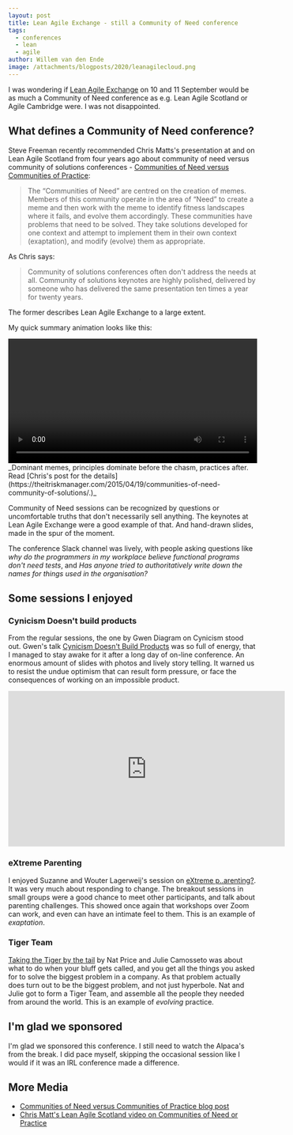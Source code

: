 ```yaml
---
layout: post
title: Lean Agile Exchange - still a Community of Need conference
tags:
  - conferences
  - lean
  - agile
author: Willem van den Ende
image: /attachments/blogposts/2020/leanagilecloud.png
---
```


I was wondering if [Lean Agile Exchange](https://www.leanagileexchange.net/) on 10 and 11 September would be as much a Community of Need
conference as e.g. Lean Agile Scotland or Agile Cambridge were. I was not disappointed.

## What defines a Community of Need conference?

Steve Freeman recently recommended Chris Matts's presentation at and on Lean
Agile Scotland from four years ago about community of need versus community of
solutions conferences - 
[Communities of Need versus Communities of Practice](https://theitriskmanager.com/2015/04/19/communities-of-need-community-of-solutions/):

> The “Communities of Need” are centred on the creation of memes. Members of this community operate in the area of “Need” to create a meme and then work with the meme to identify fitness landscapes where it fails, and evolve them accordingly. These communities have problems that need to be solved. They take solutions developed for one context and attempt to implement them in their own context (exaptation), and modify (evolve) them as appropriate.

As Chris says:
> Community of solutions conferences often don't address the needs at all. Community of
solutions keynotes are highly polished, delivered by someone who has delivered
the same presentation ten times a year for twenty years.

The former describes Lean Agile Exchange to a large extent.

My quick summary animation looks like this:

<video width="100%" controls alt="The linked post describes this better than I could in an alt tag">
  <source src="/attachments/blogposts/2020/dominant-memes.mp4" type="video/mp4">
Your browser does not support the video tag.
</video>
_Dominant memes, principles dominate before the chasm, practices after. Read [Chris's post for the details](https://theitriskmanager.com/2015/04/19/communities-of-need-community-of-solutions/.)_

Community of Need sessions can be recognized by questions or uncomfortable
truths that don't necessarily sell anything. The keynotes at Lean Agile Exchange
were a good example of that. And hand-drawn slides, made in the spur of the moment.

The conference Slack channel was lively, with people asking questions like
*why do the programmers in my workplace believe functional programs don't need
tests*, and *Has anyone tried to authoritatively write down the names for things
used in the organisation?*

## Some sessions I enjoyed

### Cynicism Doesn't build products

From the regular sessions, the one by Gwen Diagram on Cynicism stood out. Gwen's
talk [Cynicism Doesn't Build Products](https://www.leanagileexchange.net/programme/cynicism-doesnt-build-products) was so full of energy, that I managed to stay awake for it after a long day
of on-line conference. An enormous amount of slides with photos and lively story
telling. It warned us to resist the undue optimism that can result form pressure, or face
the consequences of working on an impossible product.

<iframe width="560" height="315" src="https://www.youtube.com/embed/6FfKjAXFNzk" frameborder="0" allow="accelerometer; autoplay; clipboard-write; encrypted-media; gyroscope; picture-in-picture" allowfullscreen></iframe>

### eXtreme Parenting

I enjoyed Suzanne and Wouter Lagerweij's session on [eXtreme p..arenting?](https://www.leanagileexchange.net/programme/extreme-parenting). It was very much about
responding to change. The breakout sessions in small groups were a good
chance to meet other participants, and talk about parenting challenges. This showed once
again that workshops over Zoom can work, and even can have an intimate feel to them. This is an example of _exaptation_.

### Tiger Team

[Taking the Tiger by the
tail](https://www.leanagileexchange.net/programme/taking-tiger-tail) by Nat
Price and Julie Camosseto was about what to do when your bluff gets
called, and you get all the things you asked for to solve the biggest problem in
a company. As that problem actually does turn out to be the biggest problem, and
not just hyperbole. Nat and Julie got to form a Tiger Team, and assemble all the
people they needed from around the world. This is an example of _evolving_
practice.

## I'm glad we sponsored

I'm glad we sponsored this conference. I still need to watch the Alpaca's from
the break. I did pace myself, skipping the occasional session like I would if it was an IRL conference made a difference.

## More Media

* [Communities of Need versus Communities of Practice blog post](https://theitriskmanager.com/2015/04/19/communities-of-need-community-of-solutions/)
* [Chris Matt's Lean Agile Scotland video on Communities of Need or Practice](https://vimeo.com/190010827)
